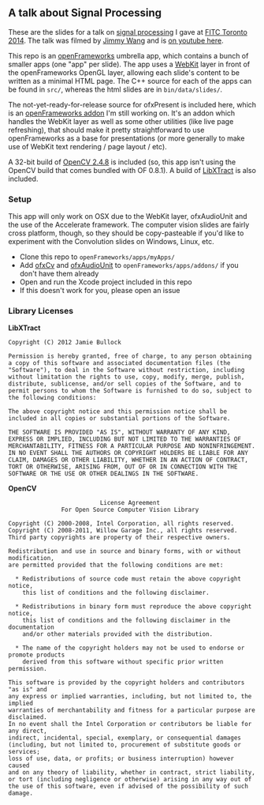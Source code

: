 ## A talk about Signal Processing

These are the slides for a talk on [signal processing](http://en.wikipedia.org/wiki/Signal_processing) I gave at [FITC Toronto 2014](http://fitc.ca/event/to14/). The talk was filmed by [Jimmy Wang](http://jimicy.com/) and is [on youtube here](https://www.youtube.com/watch?v=Rvsiwi_bmgk).

This repo is an [openFrameworks](http://openframeworks.cc/) umbrella app, which contains a bunch of smaller apps  (one "app" per slide). The app uses a [WebKit](http://www.webkit.org/) layer in front of the openFrameworks OpenGL layer, allowing each slide's content to be written as a minimal HTML page. The C++ source for each of the apps can be found in `src/`, whereas the html slides are in `bin/data/slides/`.

The not-yet-ready-for-release source for ofxPresent is included here, which is an [openFrameworks addon](http://ofxaddons.com/) I'm still working on. It's an addon which handles the WebKit layer as well as some other utilities (like live page refreshing), that should make it pretty straightforward to use openFrameworks as a base for presentations (or more generally to make use of WebKit text rendering / page layout / etc).

A 32-bit build of [OpenCV 2.4.8](http://opencv.org/) is included (so, this app isn't using the OpenCV build that comes bundled with OF 0.8.1). A build of [LibXTract](https://github.com/jamiebullock/LibXtract) is also included.

### Setup

This app will only work on OSX due to the WebKit layer, ofxAudioUnit and the use of the Accelerate framework. The computer vision slides are fairly cross platform, though, so they should be copy-pasteable if you'd like to experiment with the Convolution slides on Windows, Linux, etc.

- Clone this repo to `openFrameworks/apps/myApps/`
- Add [ofxCv](https://github.com/kylemcdonald/ofxCv) and [ofxAudioUnit](https://github.com/admsyn/ofxAudioUnit) to `openFrameworks/apps/addons/` if you don't have them already
- Open and run the Xcode project included in this repo
- If this doesn't work for you, please open an issue

### Library Licenses

**LibXTract**

```
Copyright (C) 2012 Jamie Bullock

Permission is hereby granted, free of charge, to any person obtaining a copy of this software and associated documentation files (the "Software"), to deal in the Software without restriction, including without limitation the rights to use, copy, modify, merge, publish, distribute, sublicense, and/or sell copies of the Software, and to permit persons to whom the Software is furnished to do so, subject to the following conditions:

The above copyright notice and this permission notice shall be included in all copies or substantial portions of the Software.

THE SOFTWARE IS PROVIDED "AS IS", WITHOUT WARRANTY OF ANY KIND, EXPRESS OR IMPLIED, INCLUDING BUT NOT LIMITED TO THE WARRANTIES OF MERCHANTABILITY, FITNESS FOR A PARTICULAR PURPOSE AND NONINFRINGEMENT. IN NO EVENT SHALL THE AUTHORS OR COPYRIGHT HOLDERS BE LIABLE FOR ANY CLAIM, DAMAGES OR OTHER LIABILITY, WHETHER IN AN ACTION OF CONTRACT, TORT OR OTHERWISE, ARISING FROM, OUT OF OR IN CONNECTION WITH THE SOFTWARE OR THE USE OR OTHER DEALINGS IN THE SOFTWARE.
```

**OpenCV**

```
                          License Agreement
               For Open Source Computer Vision Library

Copyright (C) 2000-2008, Intel Corporation, all rights reserved.
Copyright (C) 2008-2011, Willow Garage Inc., all rights reserved.
Third party copyrights are property of their respective owners.

Redistribution and use in source and binary forms, with or without modification,
are permitted provided that the following conditions are met:

  * Redistributions of source code must retain the above copyright notice,
    this list of conditions and the following disclaimer.

  * Redistributions in binary form must reproduce the above copyright notice,
    this list of conditions and the following disclaimer in the documentation
    and/or other materials provided with the distribution.

  * The name of the copyright holders may not be used to endorse or promote products
    derived from this software without specific prior written permission.

This software is provided by the copyright holders and contributors "as is" and
any express or implied warranties, including, but not limited to, the implied
warranties of merchantability and fitness for a particular purpose are disclaimed.
In no event shall the Intel Corporation or contributors be liable for any direct,
indirect, incidental, special, exemplary, or consequential damages
(including, but not limited to, procurement of substitute goods or services;
loss of use, data, or profits; or business interruption) however caused
and on any theory of liability, whether in contract, strict liability,
or tort (including negligence or otherwise) arising in any way out of
the use of this software, even if advised of the possibility of such damage.
```